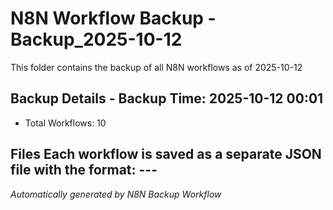 # N8N Workflow Backup - Backup_2025-10-12 

This folder contains the backup of all N8N workflows as of 2025-10-12  

## Backup Details - Backup Time: 2025-10-12 00:01 
- Total Workflows: 10  

## Files Each workflow is saved as a separate JSON file with the format:  ---  

*Automatically generated by N8N Backup Workflow*